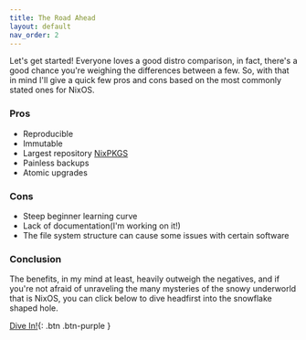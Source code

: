 ```yaml
---
title: The Road Ahead
layout: default
nav_order: 2
---
```


Let's get started!
Everyone loves a good distro comparison, in fact, there's a good chance you're weighing the differences between a few. So, with that in mind I'll give a quick few pros and cons based on the most commonly stated ones for NixOS.

### Pros
- Reproducible
- Immutable
- Largest repository [NixPKGS]
- Painless backups
- Atomic upgrades

### Cons

- Steep beginner learning curve
- Lack of documentation(I'm working on it!)
- The file system structure can cause some issues with certain software

### Conclusion
The benefits, in my mind at least, heavily outweigh the negatives, and if you're not afraid of unraveling the many mysteries of the snowy underworld that is NixOS, you can click below to dive headfirst into the snowflake shaped hole.

[Dive In!](https://nextpage.com){: .btn .btn-purple }


[NixPKGS]: https://github.com/NixOS/nixpkgs






